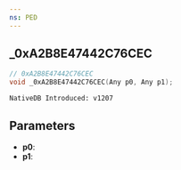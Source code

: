 ```yaml
---
ns: PED
---
```

## _0xA2B8E47442C76CEC

```c
// 0xA2B8E47442C76CEC
void _0xA2B8E47442C76CEC(Any p0, Any p1);
```

```
NativeDB Introduced: v1207
```

## Parameters
* **p0**:
* **p1**:

